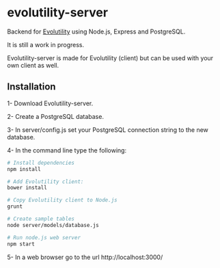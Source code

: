 # evolutility-server

Backend for [Evolutility](http://evoluteur.github.io/evolutility/index.html) using Node.js, Express and PostgreSQL.

It is still a work in progress. 

Evolutility-server is made for Evolutility (client) but can be used with your own client as well.


## Installation

1- Download Evolutility-server.

2- Create a PostgreSQL database.

3- In server/config.js set your PostgreSQL connection string to the new database.

4- In the command line type the following:

```bash
# Install dependencies
npm install

# Add Evolutility client:
bower install

# Copy Evolutility client to Node.js
grunt

# Create sample tables
node server/models/database.js

# Run node.js web server
npm start

```

5- In a web browser go to the url http://localhost:3000/

